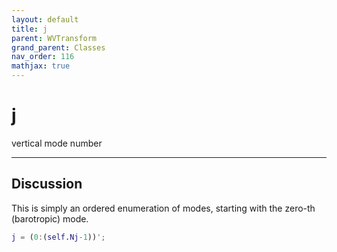 ```yaml
---
layout: default
title: j
parent: WVTransform
grand_parent: Classes
nav_order: 116
mathjax: true
---
```


#  j

vertical mode number


---

## Discussion

This is simply an ordered enumeration of modes, starting with the zero-th (barotropic) mode.
```matlab
j = (0:(self.Nj-1))';
```


